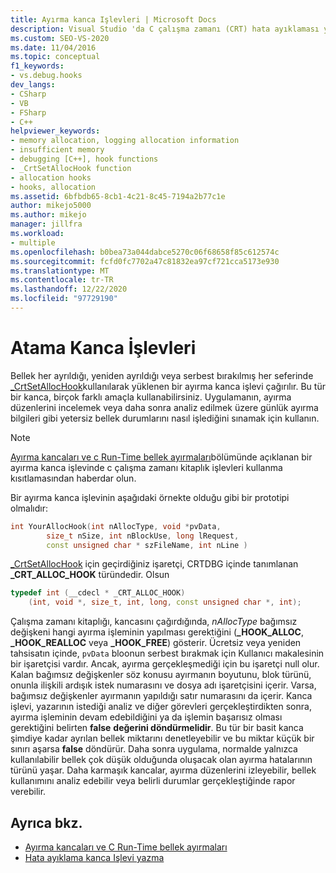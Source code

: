 ```yaml
---
title: Ayırma kanca Işlevleri | Microsoft Docs
description: Visual Studio 'da C çalışma zamanı (CRT) hata ayıklaması yapmanız gerektiğinde _CrtSetAllocHook kullanılarak yüklenen ayırma kanca işlevlerini nasıl kullanacağınızı öğrenin.
ms.custom: SEO-VS-2020
ms.date: 11/04/2016
ms.topic: conceptual
f1_keywords:
- vs.debug.hooks
dev_langs:
- CSharp
- VB
- FSharp
- C++
helpviewer_keywords:
- memory allocation, logging allocation information
- insufficient memory
- debugging [C++], hook functions
- _CrtSetAllocHook function
- allocation hooks
- hooks, allocation
ms.assetid: 6bfbdb65-8cb1-4c21-8c45-7194a2b77c1e
author: mikejo5000
ms.author: mikejo
manager: jillfra
ms.workload:
- multiple
ms.openlocfilehash: b0bea73a044dabce5270c06f68658f85c612574c
ms.sourcegitcommit: fcfd0fc7702a47c81832ea97cf721cca5173e930
ms.translationtype: MT
ms.contentlocale: tr-TR
ms.lasthandoff: 12/22/2020
ms.locfileid: "97729190"
---
```

# <a name="allocation-hook-functions"></a>Atama Kanca İşlevleri
Bellek her ayrıldığı, yeniden ayrıldığı veya serbest bırakılmış her seferinde [_CrtSetAllocHook](/cpp/c-runtime-library/reference/crtsetallochook)kullanılarak yüklenen bir ayırma kanca işlevi çağırılır. Bu tür bir kanca, birçok farklı amaçla kullanabilirsiniz. Uygulamanın, ayırma düzenlerini incelemek veya daha sonra analiz edilmek üzere günlük ayırma bilgileri gibi yetersiz bellek durumlarını nasıl işlediğini sınamak için kullanın.

> [!NOTE]
> [Ayırma kancaları ve c Run-Time bellek ayırmaları](../debugger/allocation-hooks-and-c-run-time-memory-allocations.md)bölümünde açıklanan bir ayırma kanca işlevinde c çalışma zamanı kitaplık işlevleri kullanma kısıtlamasından haberdar olun.

 Bir ayırma kanca işlevinin aşağıdaki örnekte olduğu gibi bir prototipi olmalıdır:

```cpp
int YourAllocHook(int nAllocType, void *pvData,
        size_t nSize, int nBlockUse, long lRequest,
        const unsigned char * szFileName, int nLine )
```

 [_CrtSetAllocHook](/cpp/c-runtime-library/reference/crtsetallochook) için geçirdiğiniz işaretçi, CRTDBG içinde tanımlanan **_CRT_ALLOC_HOOK** türündedir. Olsun

```cpp
typedef int (__cdecl * _CRT_ALLOC_HOOK)
    (int, void *, size_t, int, long, const unsigned char *, int);
```

 Çalışma zamanı kitaplığı, kancasını çağırdığında, *nAllocType* bağımsız değişkeni hangi ayırma işleminin yapılması gerektiğini (**_HOOK_ALLOC**, **_HOOK_REALLOC** veya **_HOOK_FREE**) gösterir. Ücretsiz veya yeniden tahsisatın içinde, `pvData` bloonun serbest bırakmak için Kullanıcı makalesinin bir işaretçisi vardır. Ancak, ayırma gerçekleşmediği için bu işaretçi null olur. Kalan bağımsız değişkenler söz konusu ayırmanın boyutunu, blok türünü, onunla ilişkili ardışık istek numarasını ve dosya adı işaretçisini içerir. Varsa, bağımsız değişkenler ayırmanın yapıldığı satır numarasını da içerir. Kanca işlevi, yazarının istediği analiz ve diğer görevleri gerçekleştirdikten sonra, ayırma işleminin devam edebildiğini ya da işlemin başarısız olması gerektiğini belirten **false** **değerini döndürmelidir**. Bu tür bir basit kanca şimdiye kadar ayrılan bellek miktarını denetleyebilir ve bu miktar küçük bir sınırı aşarsa **false** döndürür. Daha sonra uygulama, normalde yalnızca kullanılabilir bellek çok düşük olduğunda oluşacak olan ayırma hatalarının türünü yaşar. Daha karmaşık kancalar, ayırma düzenlerini izleyebilir, bellek kullanımını analiz edebilir veya belirli durumlar gerçekleştiğinde rapor verebilir.

## <a name="see-also"></a>Ayrıca bkz.

- [Ayırma kancaları ve C Run-Time bellek ayırmaları](../debugger/allocation-hooks-and-c-run-time-memory-allocations.md)
- [Hata ayıklama kanca Işlevi yazma](../debugger/debug-hook-function-writing.md)